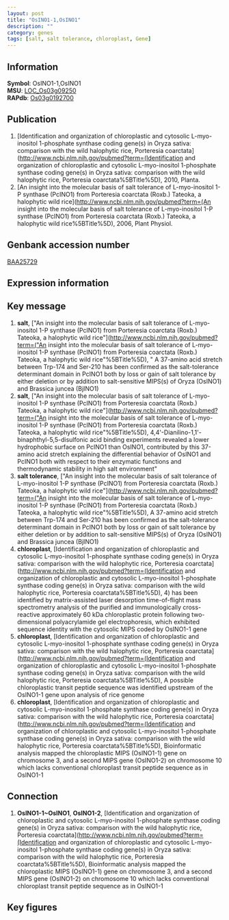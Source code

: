 ```yaml
---
layout: post
title: "OsINO1-1,OsINO1"
description: ""
category: genes
tags: [salt, salt tolerance, chloroplast, Gene]
---
```


## Information
__Symbol__: OsINO1-1,OsINO1  
__MSU__: [LOC_Os03g09250](http://rice.plantbiology.msu.edu/cgi-bin/ORF_infopage.cgi?orf=LOC_Os03g09250)  
__RAPdb__: [Os03g0192700](http://rapdb.dna.affrc.go.jp/viewer/gbrowse_details/irgsp1?name=Os03g0192700)  

## Publication
1. [Identification and organization of chloroplastic and cytosolic L-myo-inositol 1-phosphate synthase coding gene(s) in Oryza sativa: comparison with the wild halophytic rice, Porteresia coarctata](http://www.ncbi.nlm.nih.gov/pubmed?term=(Identification and organization of chloroplastic and cytosolic L-myo-inositol 1-phosphate synthase coding gene(s) in Oryza sativa: comparison with the wild halophytic rice, Porteresia coarctata%5BTitle%5D), 2010, Planta.
2. [An insight into the molecular basis of salt tolerance of L-myo-inositol 1-P synthase (PcINO1) from Porteresia coarctata (Roxb.) Tateoka, a halophytic wild rice](http://www.ncbi.nlm.nih.gov/pubmed?term=(An insight into the molecular basis of salt tolerance of L-myo-inositol 1-P synthase (PcINO1) from Porteresia coarctata (Roxb.) Tateoka, a halophytic wild rice%5BTitle%5D), 2006, Plant Physiol.

## Genbank accession number
[BAA25729](http://www.ncbi.nlm.nih.gov/nuccore/BAA25729)

## Expression information

## Key message
1. __salt__, ["An insight into the molecular basis of salt tolerance of L-myo-inositol 1-P synthase (PcINO1) from Porteresia coarctata (Roxb.) Tateoka, a halophytic wild rice"](http://www.ncbi.nlm.nih.gov/pubmed?term=("An insight into the molecular basis of salt tolerance of L-myo-inositol 1-P synthase (PcINO1) from Porteresia coarctata (Roxb.) Tateoka, a halophytic wild rice"%5BTitle%5D), " A 37-amino acid stretch between Trp-174 and Ser-210 has been confirmed as the salt-tolerance determinant domain in PcINO1 both by loss or gain of salt tolerance by either deletion or by addition to salt-sensitive MIPS(s) of Oryza (OsINO1) and Brassica juncea (BjINO1)
2. __salt__, ["An insight into the molecular basis of salt tolerance of L-myo-inositol 1-P synthase (PcINO1) from Porteresia coarctata (Roxb.) Tateoka, a halophytic wild rice"](http://www.ncbi.nlm.nih.gov/pubmed?term=("An insight into the molecular basis of salt tolerance of L-myo-inositol 1-P synthase (PcINO1) from Porteresia coarctata (Roxb.) Tateoka, a halophytic wild rice"%5BTitle%5D),  4,4'-Dianilino-1,1'-binaphthyl-5,5-disulfonic acid binding experiments revealed a lower hydrophobic surface on PcINO1 than OsINO1, contributed by this 37-amino acid stretch explaining the differential behavior of OsINO1 and PcINO1 both with respect to their enzymatic functions and thermodynamic stability in high salt environment"
3. __salt tolerance__, ["An insight into the molecular basis of salt tolerance of L-myo-inositol 1-P synthase (PcINO1) from Porteresia coarctata (Roxb.) Tateoka, a halophytic wild rice"](http://www.ncbi.nlm.nih.gov/pubmed?term=("An insight into the molecular basis of salt tolerance of L-myo-inositol 1-P synthase (PcINO1) from Porteresia coarctata (Roxb.) Tateoka, a halophytic wild rice"%5BTitle%5D),  A 37-amino acid stretch between Trp-174 and Ser-210 has been confirmed as the salt-tolerance determinant domain in PcINO1 both by loss or gain of salt tolerance by either deletion or by addition to salt-sensitive MIPS(s) of Oryza (OsINO1) and Brassica juncea (BjINO1)
4. __chloroplast__, [Identification and organization of chloroplastic and cytosolic L-myo-inositol 1-phosphate synthase coding gene(s) in Oryza sativa: comparison with the wild halophytic rice, Porteresia coarctata](http://www.ncbi.nlm.nih.gov/pubmed?term=(Identification and organization of chloroplastic and cytosolic L-myo-inositol 1-phosphate synthase coding gene(s) in Oryza sativa: comparison with the wild halophytic rice, Porteresia coarctata%5BTitle%5D), 4) has been identified by matrix-assisted laser desorption time-of-flight mass spectrometry analysis of the purified and immunologically cross-reactive approximately 60 kDa chloroplastic protein following two-dimensional polyacrylamide gel electrophoresis, which exhibited sequence identity with the cytosolic MIPS coded by OsINO1-1 gene
5. __chloroplast__, [Identification and organization of chloroplastic and cytosolic L-myo-inositol 1-phosphate synthase coding gene(s) in Oryza sativa: comparison with the wild halophytic rice, Porteresia coarctata](http://www.ncbi.nlm.nih.gov/pubmed?term=(Identification and organization of chloroplastic and cytosolic L-myo-inositol 1-phosphate synthase coding gene(s) in Oryza sativa: comparison with the wild halophytic rice, Porteresia coarctata%5BTitle%5D),  A possible chloroplastic transit peptide sequence was identified upstream of the OsINO1-1 gene upon analysis of rice genome
6. __chloroplast__, [Identification and organization of chloroplastic and cytosolic L-myo-inositol 1-phosphate synthase coding gene(s) in Oryza sativa: comparison with the wild halophytic rice, Porteresia coarctata](http://www.ncbi.nlm.nih.gov/pubmed?term=(Identification and organization of chloroplastic and cytosolic L-myo-inositol 1-phosphate synthase coding gene(s) in Oryza sativa: comparison with the wild halophytic rice, Porteresia coarctata%5BTitle%5D),  Bioinformatic analysis mapped the chloroplastic MIPS (OsINO1-1) gene on chromosome 3, and a second MIPS gene (OsINO1-2) on chromosome 10 which lacks conventional chloroplast transit peptide sequence as in OsINO1-1

## Connection
1. __OsINO1-1~OsINO1__, __OsINO1-2__, [Identification and organization of chloroplastic and cytosolic L-myo-inositol 1-phosphate synthase coding gene(s) in Oryza sativa: comparison with the wild halophytic rice, Porteresia coarctata](http://www.ncbi.nlm.nih.gov/pubmed?term=(Identification and organization of chloroplastic and cytosolic L-myo-inositol 1-phosphate synthase coding gene(s) in Oryza sativa: comparison with the wild halophytic rice, Porteresia coarctata%5BTitle%5D),  Bioinformatic analysis mapped the chloroplastic MIPS (OsINO1-1) gene on chromosome 3, and a second MIPS gene (OsINO1-2) on chromosome 10 which lacks conventional chloroplast transit peptide sequence as in OsINO1-1

## Key figures


